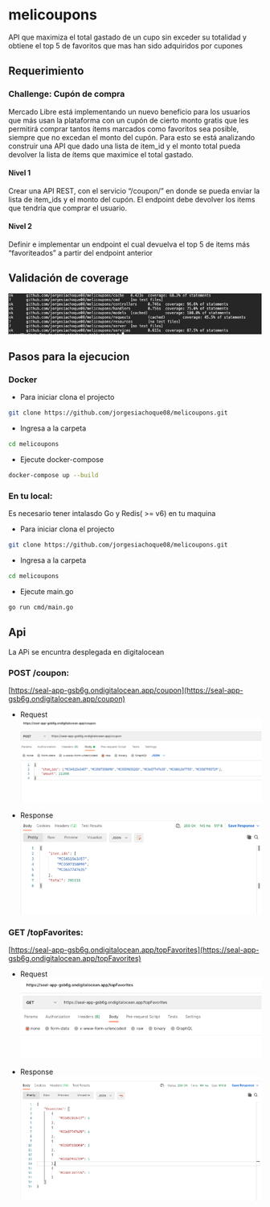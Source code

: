 # melicoupons
API que maximiza el total gastado de un cupo sin exceder su totalidad  y obtiene el top 5 de favoritos que mas han sido adquiridos por cupones

## Requerimiento

### Challenge: Cupón de compra

Mercado Libre está implementando un nuevo beneficio para los usuarios que más usan la
plataforma con un cupón de cierto monto gratis que les permitirá comprar tantos ítems
marcados como favoritos sea posible, siempre que no excedan el monto del cupón.
Para esto se está analizando construir una API que dado una lista de item_id y el monto
total pueda devolver la lista de ítems que maximice el total gastado.

#### Nivel 1

Crear una API REST, con el servicio “/coupon/” en donde se pueda enviar la lista de
item_ids y el monto del cupón. El endpoint debe devolver los items que tendría que comprar
el usuario.

#### Nivel 2
Definir e implementar un endpoint el cual devuelva el top 5 de items más “favoriteados” a
partir del endpoint anterior

## Validación de coverage
![Coverage](imgdoc/coverage.jpeg "Coverage")


## Pasos para la ejecucion

### Docker

- Para iniciar clona el projecto

```bash
git clone https://github.com/jorgesiachoque08/melicoupons.git
```

- Ingresa a la carpeta 

```bash
cd melicoupons 
```
- Ejecute docker-compose
```bash
docker-compose up --build
```

### En tu local:
    
Es necesario tener intalasdo Go y Redis( >= v6) en tu maquina
- Para iniciar clona el projecto

```bash
git clone https://github.com/jorgesiachoque08/melicoupons.git
```

- Ingresa a la carpeta 

```bash
cd melicoupons 
```
- Ejecute main.go
```bash
go run cmd/main.go
```

## Api

La APi se encuntra desplegada en digitalocean

### POST /coupon:
[https://seal-app-gsb6g.ondigitalocean.app/coupon](https://seal-app-gsb6g.ondigitalocean.app/coupon)

- Request
![request](imgdoc/request.png "request")

- Response
![response](imgdoc/response.png "response")


### GET /topFavorites:
[https://seal-app-gsb6g.ondigitalocean.app/topFavorites](https://seal-app-gsb6g.ondigitalocean.app/topFavorites)

- Request
![request](imgdoc/requestTopFavorite.png "request")

- Response
![response](imgdoc/responseTopFavorite.png "response")